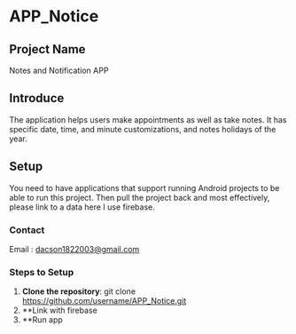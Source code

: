 # APP_Notice

## Project Name

Notes and Notification APP

## Introduce

The application helps users make appointments as well as take notes. It has specific date, time, and minute customizations, and notes holidays of the year.

## Setup

You need to have applications that support running Android projects to be able to run this project. Then pull the project back and most effectively, please link to a data here I use firebase.

### Contact

Email : dacson1822003@gmail.com

### Steps to Setup

1. **Clone the repository**:
   git clone https://github.com/username/APP_Notice.git
2. **Link with firebase
3. **Run app
